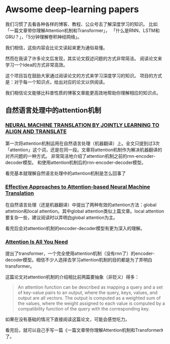 # Awsome deep-learning papers

我们习惯了去看各种各样的博客、教程、公众号去了解深度学习的知识。
比如「一篇文章带你理解Attention机制和Transformer」，
「什么是RNN、LSTM和GRU？」，「5分钟理解卷积神经网络」。

我们相信，这些内容会比论文读起来更为通俗易懂。

然而在我读了许多论文后发现，其实论文叙述问题的方式非常简洁。
阅读论文来学习一个Idea的方式非常高效。

这个项目旨在鼓励大家通过阅读论文的方式来学习深度学习的知识。
项目的方式是：对于每一个知识点，给出对应的论文以供阅读。

我们相信论文能够比科普性质的博客文章能更高效地帮助你理解相应的知识点。

## 自然语言处理中的attention机制

### [NEURAL MACHINE TRANSLATION BY JOINTLY LEARNING TO ALIGN AND TRANSLATE](https://arxiv.org/abs/1409.0473)

第一次将attention机制运用在自然语言处理（机器翻译）上。全文只提到过3次「attention」这个词，还是在同一段。文章将attention机制作为解决机器翻译的对齐问题的一种方式。
非常简洁地介绍了attention机制之前的rnn-encoder-decoder模型。
和使用attention机制后的rnn-encoder-decoder模型。

看完基本就理解自然语言处理中的attention机制是怎么回事了

### [Effective Approaches to Attention-based Neural Machine Translation](https://arxiv.org/abs/1508.04025)

在自然语言处理（还是机器翻译）中提出了两种有效的attention方法：global attetnion和local attention。其中global attention类似上篇文章。local attention要复杂一些，建议阅读时以弄明白global attention为主。

看完后会对attention机制的encoder-decoder模型有更为深入的理解。

### [Attention Is All You Need](https://arxiv.org/abs/1706.03762)

提出了transformer，一个完全使用attention机制（没有rnn了）的encoder-decoder模型。相信不少人选择去学习attention机制的目的都是为了弄明白transformer。

这篇论文对attention机制的介绍相比前两篇要抽象（非贬义）得多：

> An attention function can be described as mapping a query and a set of key-value pairs to an output, where the query, keys, values, and output are all vectors. The output is computed as a weighted sum of the values, where the weight assigned to each value is computed by a compatibility function of the query with the corresponding key.

如果在没有基础的情况下直接阅读这篇论文，可能会感觉吃力。

看完后，就可以自己手写一篇《一篇文章带你理解Attention机制和Transformer》了。